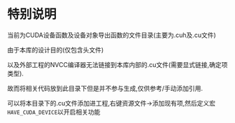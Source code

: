 ﻿# 特别说明
当前为CUDA设备函数及设备对象导出函数的文件目录(主要为.cuh及.cu文件)

由于本库的设计目的(仅包含头文件)

以及外部工程的NVCC编译器无法链接到本库内部的.cu文件(需要显式链接,确定项类型).

故而将相关代码放到此目录下但是并不参与生成,仅供参考/手动添加引用.

可以将本目录下的.cu文件添加进工程,右键资源文件->添加现有项,然后定义宏`HAVE_CUDA_DEVICE`以开启相关功能